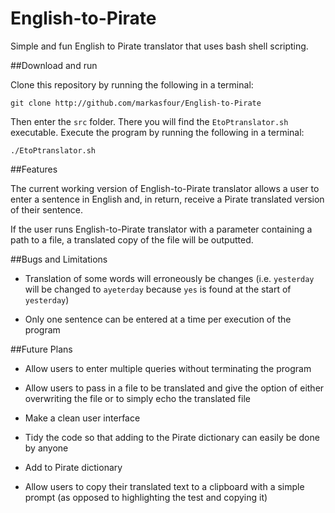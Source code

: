 # English-to-Pirate
Simple and fun English to Pirate translator that uses bash shell scripting.

##Download and run

Clone this repository by running the following in a terminal:

    git clone http://github.com/markasfour/English-to-Pirate

Then enter the `src` folder.
There you will find the `EtoPtranslator.sh` executable.
Execute the program by running the following in a terminal:

    ./EtoPtranslator.sh

##Features

The current working version of English-to-Pirate translator allows a user to enter a sentence in English and, in return, receive a Pirate translated version of their sentence.

If the user runs English-to-Pirate translator with a parameter containing a path to a file, a translated copy of the file will be outputted.

##Bugs and Limitations

* Translation of some words will erroneously be changes (i.e. `yesterday` will be changed to `ayeterday` because `yes` is found at the start of `yesterday`)

* Only one sentence can be entered at a time per execution of the program

##Future Plans

* Allow users to enter multiple queries without terminating the program

* Allow users to pass in a file to be translated and give the option of either overwriting the file or to simply echo the translated file

* Make a clean user interface

* Tidy the code so that adding to the Pirate dictionary can easily be done by anyone

* Add to Pirate dictionary

* Allow users to copy their translated text to a clipboard with a simple prompt (as opposed to highlighting the test and copying it)
